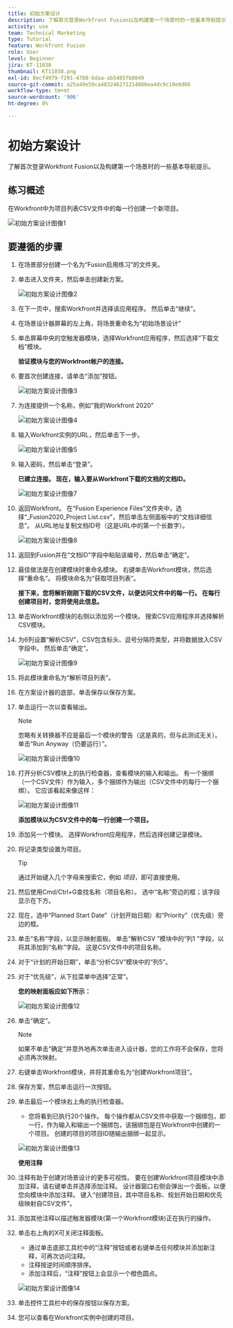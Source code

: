 ```yaml
---
title: 初始方案设计
description: 了解首次登录Workfront Fusion以及构建第一个场景时的一些基本导航提示。
activity: use
team: Technical Marketing
type: Tutorial
feature: Workfront Fusion
role: User
level: Beginner
jira: KT-11038
thumbnail: KT11038.png
exl-id: 8ecf4979-f291-4788-bdaa-ab5485fb0849
source-git-commit: a25a49e59ca483246271214886ea4dc9c10e8d66
workflow-type: tm+mt
source-wordcount: '906'
ht-degree: 0%

---
```


# 初始方案设计

了解首次登录Workfront Fusion以及构建第一个场景时的一些基本导航提示。

## 练习概述

在Workfront中为项目列表CSV文件中的每一行创建一个新项目。

![初始方案设计图像1](../12-exercises/assets/initial-scenario-design-1.png)

## 要遵循的步骤

1. 在场景部分创建一个名为“Fusion启用练习”的文件夹。
1. 单击进入文件夹，然后单击创建新方案。

   ![初始方案设计图像2](../12-exercises/assets/initial-scenario-design-2.png)

1. 在下一页中，搜索Workfront并选择该应用程序。 然后单击“继续”。
1. 在场景设计器屏幕的左上角，将场景重命名为“初始场景设计”
1. 单击屏幕中央的空触发器模块，选择Workfront应用程序，然后选择“下载文档”模块。

   **验证模块与您的Workfront帐户的连接。**

1. 要首次创建连接，请单击“添加”按钮。

   ![初始方案设计图像3](../12-exercises/assets/initial-scenario-design-3.png)

1. 为连接提供一个名称，例如“我的Workfront 2020”

   ![初始方案设计图像4](../12-exercises/assets/initial-scenario-design-4.png)

1. 输入Workfront实例的URL，然后单击下一步。

   ![初始方案设计图像5](../12-exercises/assets/initial-scenario-design-5.png)

1. 输入密码，然后单击“登录”。

   **已建立连接。 现在，输入要从Workfront下载的文档的文档ID。**

   ![初始方案设计图像7](../12-exercises/assets/initial-scenario-design-7.png)

1. 返回Workfront。 在“Fusion Experience Files”文件夹中，选择“_Fusion2020_Project List.csv”，然后单击左侧面板中的“文档详细信息”。 从URL地址复制文档ID号（这是URL中的第一个长数字）。

   ![初始方案设计图像8](../12-exercises/assets/initial-scenario-design-8.png)

1. 返回到Fusion并在“文档ID”字段中粘贴该编号，然后单击“确定”。
1. 最佳做法是在创建模块时重命名模块。 右键单击Workfront模块，然后选择“重命名”。 将模块命名为“获取项目列表”。

   **接下来，您将解析刚刚下载的CSV文件，以便访问文件中的每一行。 在每行创建项目时，您将使用此信息。**

1. 单击Workfront模块的右侧以添加另一个模块。 搜索CSV应用程序并选择解析CSV模块。
1. 为6列设置“解析CSV”，CSV包含标头、逗号分隔符类型，并将数据放入CSV字段中。 然后单击“确定”。

   ![初始方案设计图像9](../12-exercises/assets/initial-scenario-design-9.png)

1. 将此模块重命名为“解析项目列表”。
1. 在方案设计器的底部，单击保存以保存方案。
1. 单击运行一次以查看输出。

   >[!NOTE]
   >
   >忽略有关转换器不应是最后一个模块的警告（这是真的，但与此测试无关）。 单击“Run Anyway（仍要运行）”。

   ![初始方案设计图像10](../12-exercises/assets/initial-scenario-design-10.png)

1. 打开分析CSV模块上的执行检查器，查看模块的输入和输出。 有一个捆绑（一个CSV文件）作为输入，多个捆绑作为输出（CSV文件中的每行一个捆绑）。 它应该看起来像这样：

   ![初始方案设计图像11](../12-exercises/assets/initial-scenario-design-11.png)

   **添加模块以为CSV文件中的每一行创建一个项目。**

1. 添加另一个模块。 选择Workfront应用程序，然后选择创建记录模块。
1. 将记录类型设置为项目。

   >[!TIP]
   >
   >通过开始键入几个字母来搜索它，例如 *项目*，即可直接使用。

1. 然后使用Cmd/Ctrl+G查找名称（项目名称）。 选中“名称”旁边的框；该字段显示在下方。
1. 现在，选中“Planned Start Date”（计划开始日期）和“Priority”（优先级）旁边的框。
1. 单击“名称”字段，以显示映射面板。 单击“解析CSV ”模块中的“列1 ”字段，以将其添加到“名称”字段。 这是CSV文件中的项目名称。
1. 对于“计划的开始日期”，单击“分析CSV”模块中的“列5”。
1. 对于“优先级”，从下拉菜单中选择“正常”。

   **您的映射面板应如下所示：**

   ![初始方案设计图像12](../12-exercises/assets/initial-scenario-design-12.png)

1. 单击“确定”。

   >[!NOTE]
   >
   >如果不单击“确定”并意外地再次单击进入设计器，您的工作将不会保存，您将必须再次映射。

1. 右键单击Workfront模块，并将其重命名为“创建Workfront项目”。
1. 保存方案，然后单击运行一次按钮。
1. 单击最后一个模块右上角的执行检查器。

   + 您将看到已执行20个操作。 每个操作都从CSV文件中获取一个捆绑包，即一行，作为输入和输出一个捆绑包，该捆绑包是在Workfront中创建的一个项目。 创建的项目的项目ID随输出捆绑一起显示。

   ![初始方案设计图像13](../12-exercises/assets/initial-scenario-design-13.png)

   **使用注释**

1. 注释有助于创建对场景设计的更多可视性。 要在创建Workfront项目模块中添加注释，请右键单击并选择添加注释。 设计器窗口右侧会弹出一个面板，以便您向模块中添加注释。 键入“创建项目，其中项目名称、规划开始日期和优先级映射自CSV文件”。
1. 添加其他注释以描述触发器模块(第一个Workfront模块)正在执行的操作。
1. 单击右上角的X可关闭注释面板。

   + 通过单击底部工具栏中的“注释”按钮或者右键单击任何模块并添加新注释，可再次访问注释。
   + 注释按逆时间顺序排序。
   + 添加注释后，“注释”按钮上会显示一个橙色圆点。

   ![初始方案设计图像14](../12-exercises/assets/initial-scenario-design-14.png)

1. 单击控件工具栏中的保存按钮以保存方案。
1. 您可以查看在Workfront实例中创建的项目。
